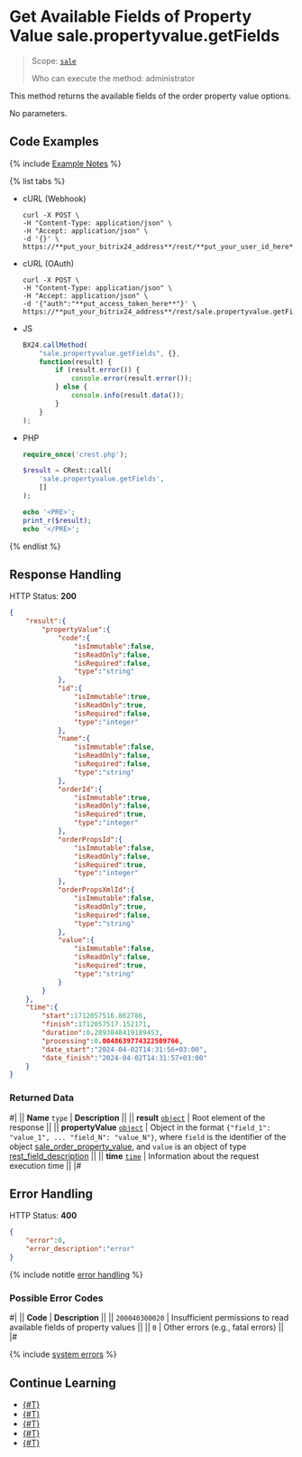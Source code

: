 # Get Available Fields of Property Value sale.propertyvalue.getFields

> Scope: [`sale`](../../scopes/permissions.md)
>
> Who can execute the method: administrator

This method returns the available fields of the order property value options.

No parameters.

## Code Examples

{% include [Example Notes](../../../_includes/examples.md) %}

{% list tabs %}

- cURL (Webhook)

    ```http
    curl -X POST \
    -H "Content-Type: application/json" \
    -H "Accept: application/json" \
    -d '{}' \
    https://**put_your_bitrix24_address**/rest/**put_your_user_id_here**/**put_your_webhook_here**/sale.propertyvalue.getFields
    ```

- cURL (OAuth)

    ```http
    curl -X POST \
    -H "Content-Type: application/json" \
    -H "Accept: application/json" \
    -d '{"auth":"**put_access_token_here**"}' \
    https://**put_your_bitrix24_address**/rest/sale.propertyvalue.getFields
    ```

- JS

    ```js
    BX24.callMethod(
        "sale.propertyvalue.getFields", {},
        function(result) {
            if (result.error()) {
                console.error(result.error());
            } else {
                console.info(result.data());
            }
        }
    );
    ```

- PHP

    ```php
    require_once('crest.php');

    $result = CRest::call(
        'sale.propertyvalue.getFields',
        []
    );

    echo '<PRE>';
    print_r($result);
    echo '</PRE>';
    ```

{% endlist %}

## Response Handling

HTTP Status: **200**

```json
{
    "result":{
        "propertyValue":{
            "code":{
                "isImmutable":false,
                "isReadOnly":false,
                "isRequired":false,
                "type":"string"
            },
            "id":{
                "isImmutable":true,
                "isReadOnly":true,
                "isRequired":false,
                "type":"integer"
            },
            "name":{
                "isImmutable":false,
                "isReadOnly":false,
                "isRequired":false,
                "type":"string"
            },
            "orderId":{
                "isImmutable":true,
                "isReadOnly":false,
                "isRequired":true,
                "type":"integer"
            },
            "orderPropsId":{
                "isImmutable":false,
                "isReadOnly":false,
                "isRequired":true,
                "type":"integer"
            },
            "orderPropsXmlId":{
                "isImmutable":false,
                "isReadOnly":true,
                "isRequired":false,
                "type":"string"
            },
            "value":{
                "isImmutable":false,
                "isReadOnly":false,
                "isRequired":true,
                "type":"string"
            }
        }
    },
    "time":{
        "start":1712057516.862786,
        "finish":1712057517.152171,
        "duration":0.2893848419189453,
        "processing":0.0048639774322509766,
        "date_start":"2024-04-02T14:31:56+03:00",
        "date_finish":"2024-04-02T14:31:57+03:00"
    }
}
```

### Returned Data

#|
|| **Name**
`type` | **Description** ||
|| **result**
[`object`](../../data-types.md) | Root element of the response ||
|| **propertyValue**
[`object`](../../data-types.md) | Object in the format `{"field_1": "value_1", ... "field_N": "value_N"}`, where `field` is the identifier of the object [sale_order_property_value](../data-types.md), and `value` is an object of type [rest_field_description](../data-types.md) ||
|| **time**
[`time`](../../data-types.md) | Information about the request execution time ||
|#

## Error Handling

HTTP Status: **400**

```json
{
    "error":0,
    "error_description":"error"
}
```

{% include notitle [error handling](../../../_includes/error-info.md) %}

### Possible Error Codes

#|
|| **Code** | **Description** ||
|| `200040300020` | Insufficient permissions to read available fields of property values ||
|| `0` | Other errors (e.g., fatal errors) ||
|#

{% include [system errors](../../../_includes/system-errors.md) %}

## Continue Learning

- [{#T}](./index.md)
- [{#T}](./sale-property-value-modify.md)
- [{#T}](./sale-property-value-get.md)
- [{#T}](./sale-property-value-list.md)
- [{#T}](./sale-property-value-delete.md)
